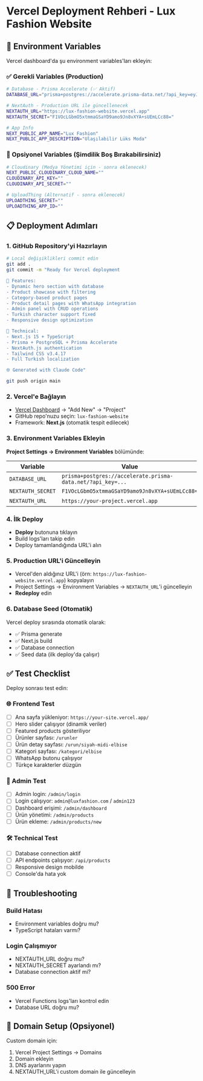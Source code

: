 # Vercel Deployment Rehberi - Lux Fashion Website

## 🚀 Environment Variables

Vercel dashboard'da şu environment variables'ları ekleyin:

### ✅ Gerekli Variables (Production)

```bash
# Database - Prisma Accelerate (✅ Aktif)
DATABASE_URL="prisma+postgres://accelerate.prisma-data.net/?api_key=eyJhbGciOiJIUzI1NiIsInR5cCI6IkpXVCJ9.eyJhcGlfa2V5IjoiMDFKWFRQQUdEWDBHVDM4V0VaQlMzTjdGRDUiLCJ0ZW5hbnRfaWQiOiIzMjQxOWZmMzMxNDNiNzU5YmJhYjQzZmJkM2M1ODllMTM3MWE3NDE2NTIwY2M4MDg2ZmRlYzI0NWE5ZDM5ZGU2IiwiaW50ZXJuYWxfc2VjcmV0IjoiMTZjZjg5MGYtNGYxYy00MTdiLWEzYWItMmU2ODg1ZjJhYzA5In0.xeU3sL0tBZrSeTFmLxJIkRa1j1mYG-bHKourOyCqlok"

# NextAuth - Production URL ile güncellenecek
NEXTAUTH_URL="https://lux-fashion-website.vercel.app"
NEXTAUTH_SECRET="F1VOcLGbmO5xtmmaGSaYD9amo9Jn8vXYA+sUEmLCc88="

# App Info
NEXT_PUBLIC_APP_NAME="Lux Fashion"
NEXT_PUBLIC_APP_DESCRIPTION="Ulaşılabilir Lüks Moda"
```

### 🔧 Opsiyonel Variables (Şimdilik Boş Bırakabilirsiniz)

```bash
# Cloudinary (Medya Yönetimi için - sonra eklenecek)
NEXT_PUBLIC_CLOUDINARY_CLOUD_NAME=""
CLOUDINARY_API_KEY=""  
CLOUDINARY_API_SECRET=""

# UploadThing (Alternatif - sonra eklenecek)
UPLOADTHING_SECRET=""
UPLOADTHING_APP_ID=""
```

## 📋 Deployment Adımları

### 1. GitHub Repository'yi Hazırlayın
```bash
# Local değişiklikleri commit edin
git add .
git commit -m "Ready for Vercel deployment 

🚀 Features:
- Dynamic hero section with database
- Product showcase with filtering  
- Category-based product pages
- Product detail pages with WhatsApp integration
- Admin panel with CRUD operations
- Turkish character support fixed
- Responsive design optimization

🔧 Technical:
- Next.js 15 + TypeScript
- Prisma + PostgreSQL + Prisma Accelerate  
- NextAuth.js authentication
- Tailwind CSS v3.4.17
- Full Turkish localization

🌐 Generated with Claude Code"

git push origin main
```

### 2. Vercel'e Bağlayın
- [Vercel Dashboard](https://vercel.com/dashboard) → "Add New" → "Project"
- GitHub repo'nuzu seçin: `lux-fashion-website`
- Framework: **Next.js** (otomatik tespit edilecek)

### 3. Environment Variables Ekleyin
**Project Settings → Environment Variables** bölümünde:

| Variable | Value | Environment |
|----------|-------|-------------|
| `DATABASE_URL` | `prisma+postgres://accelerate.prisma-data.net/?api_key=...` | Production |
| `NEXTAUTH_SECRET` | `F1VOcLGbmO5xtmmaGSaYD9amo9Jn8vXYA+sUEmLCc88=` | Production |
| `NEXTAUTH_URL` | `https://your-project.vercel.app` | Production |

### 4. İlk Deploy
- **Deploy** butonuna tıklayın
- Build logs'ları takip edin
- Deploy tamamlandığında URL'i alın

### 5. Production URL'i Güncelleyin
- Vercel'den aldığınız URL'i (örn: `https://lux-fashion-website.vercel.app`) kopyalayın
- Project Settings → Environment Variables → `NEXTAUTH_URL`'i güncelleyin
- **Redeploy** edin

### 6. Database Seed (Otomatik)
Vercel deploy sırasında otomatik olarak:
- ✅ Prisma generate
- ✅ Next.js build  
- ✅ Database connection
- ✅ Seed data (ilk deploy'da çalışır)

## ✅ Test Checklist

Deploy sonrası test edin:

### 🌐 Frontend Test
- [ ] Ana sayfa yükleniyor: `https://your-site.vercel.app/`
- [ ] Hero slider çalışıyor (dinamik veriler)
- [ ] Featured products gösteriliyor
- [ ] Ürünler sayfası: `/urunler`
- [ ] Ürün detay sayfası: `/urun/siyah-midi-elbise`
- [ ] Kategori sayfası: `/kategori/elbise`
- [ ] WhatsApp butonu çalışıyor
- [ ] Türkçe karakterler düzgün

### 🔐 Admin Test  
- [ ] Admin login: `/admin/login`
- [ ] Login çalışıyor: `admin@luxfashion.com` / `admin123`
- [ ] Dashboard erişimi: `/admin/dashboard`
- [ ] Ürün yönetimi: `/admin/products`
- [ ] Ürün ekleme: `/admin/products/new`

### 🛠️ Technical Test
- [ ] Database connection aktif
- [ ] API endpoints çalışıyor: `/api/products`
- [ ] Responsive design mobilde
- [ ] Console'da hata yok

## 🔧 Troubleshooting

### Build Hatası
- Environment variables doğru mu?
- TypeScript hataları varmı?

### Login Çalışmıyor
- NEXTAUTH_URL doğru mu?
- NEXTAUTH_SECRET ayarlandı mı?
- Database connection aktif mi?

### 500 Error
- Vercel Functions logs'ları kontrol edin
- Database URL doğru mu?

## 📱 Domain Setup (Opsiyonel)

Custom domain için:
1. Vercel Project Settings → Domains
2. Domain ekleyin
3. DNS ayarlarını yapın
4. NEXTAUTH_URL'i custom domain ile güncelleyin